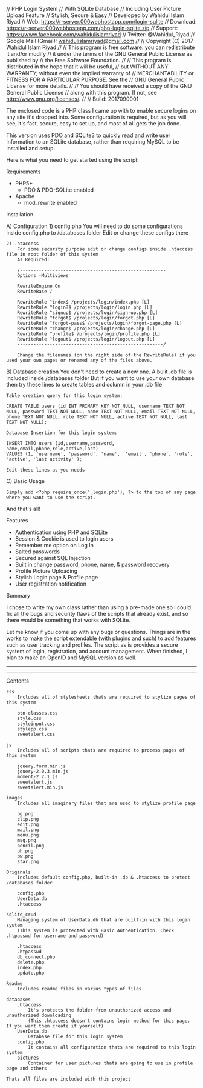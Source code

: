 // PHP Login System
// With SQLite Database
// Including User Picture Upload Feature
// Stylish, Secure & Easy
// Developed by Wahidul Islam Riyad
// Web: https://r-server.000webhostapp.com/login-sqlite
// Download: https://r-server.000webhostapp.com/php-login-sqlite.zip
// Support: https://www.facebook.com/wahidulislamriyad
// Twitter: @Wahidul_Riyad
// Google Mail (Gmail): wahidulislamriyad@gmail.com
//
// Copyright (C) 2017 Wahidul Islam Riyad
//
// This program is free software: you can redistribute it and/or modify
// it under the terms of the GNU General Public License as published by
// the Free Software Foundation.
//
// This program is distributed in the hope that it will be useful,
// but WITHOUT ANY WARRANTY; without even the implied warranty of
// MERCHANTABILITY or FITNESS FOR A PARTICULAR PURPOSE.  See the
// GNU General Public License for more details.
//
// You should have received a copy of the GNU General Public License
// along with this program.  If not, see <http://www.gnu.org/licenses/>.
//
// Build: 2017090001

The enclosed code is a PHP class I came up with to enable secure logins on any site it's dropped into. Some configuration is required, but as you will see, it's fast, secure, easy to set up, and most of all gets the job done.

This version uses PDO and SQLite3 to quickly read and write user information to an SQLite database, rather than requiring MySQL to be installed and setup.

Here is what you need to get started using the script:

Requirements
- PHP5+
	- PDO & PDO-SQLite enabled
- Apache
	- mod_rewrite enabled

Installation

A) Configuration
    1) config.php
        You will need to do some configurations inside config.php to /databases folder
        Edit or change these configs there
    
    2) .htaccess
        For some security purpose edit or change configs inside .htaccess file in root folder of this system
        As Required:

        /------------------------------------------------------
        Options -Multiviews

        RewriteEngine On
        RewriteBase /

        RewriteRule ^index$ /projects/login/index.php [L]
        RewriteRule ^login?$ /projects/login/login.php [L]
        RewriteRule ^signup$ /projects/login/sign-up.php [L]
        RewriteRule ^forgot$ /projects/login/forgot.php [L]
        RewriteRule ^forgot-pass$ /projects/login/forgot-page.php [L]
        RewriteRule ^change$ /projects/login/change.php [L]
        RewriteRule ^profile$ /projects/login/profile.php [L]
        RewriteRule ^logout$ /projects/login/logout.php [L]
        ------------------------------------------------------/

        Change the filenames (on the right side of the RewriteRule) if you used your own pages or renamed any of the files above.

B) Database creation
    You don't need to create a new one. A bulit .db file is included inside /databases folder
    But if you want to use your own database then try these lines to create tables and column in your .db file

    Table creation query for this login system:

    CREATE TABLE users (id INT PRIMARY KEY NOT NULL, username TEXT NOT NULL, password TEXT NOT NULL, name TEXT NOT NULL, email TEXT NOT NULL, phone TEXT NOT NULL, role TEXT NOT NULL, active TEXT NOT NULL, last TEXT NOT NULL);

    Database Insertion for this login system:

    INSERT INTO users (id,username,password, name,email,phone,role,active,last)
    VALUES (1, 'username', 'password', 'name',  'email', 'phone', 'role', 'active', 'last activity' );

    Edit these lines as you needs

C) Basic Usage

    Simply add <?php require_once('_login.php'); ?> to the top of any page where you want to use the script.

And that's all!


Features

- Authentication using PHP and SQLite
- Session & Cookie is used to login users
- Remember me option on Log In
- Salted passwords
- Secured against SQL Injection
- Built in change password, phone, name, & password recovery
- Profile Picture Uploading
- Stylish Login page & Profile page
- User registration notification

Summary

I chose to write my own class rather than using a pre-made one so I could fix all the bugs and security flaws of the scripts that already exist, and so there would be something that works with SQLite.

Let me know if you come up with any bugs or questions.  Things are in the works to make the script extendable (with plugins and such) to add features such as user tracking and profiles.  The script as is provides a secure system of login, registration, and account management.  When finished, I plan to make an OpenID and MySQL version as well.


-------------------------------------------------------------------------------------------------------
-------------------------------------------------------------------------------------------------------
Contents
    
    css
        Includes all of stylesheets thats are required to stylize pages of this system

        btn-classes.css
        style.css
        styleinput.css
        stylepp.css
        sweetalert.css
    
    js
        Includes all of scripts thats are required to process pages of this system

        jquery.form.min.js
        jquery-2.0.3.min.js
        moment-2.2.1.js
        sweetalert.js
        sweetalert.min.js

    images
        Includes all imaginary files that are used to stylize profile page

        bg.png
        clip.png
        edit.png
        mail.png
        menu.png
        msg.png
        pencil.png
        ph.png
        pw.png
        star.png

    Originals
        Includes default config.php, built-in .db & .htaccess to protect /databases folder

        config.php
        UserData.db
        .htaccess

    sqlite_crud
        Managing system of UserData.db that are built-in with this login system
        (This system is protected with Basic Authentication. Check .htpasswd for username and password)

        .htaccess
        .htpasswd
        db_connect.php
        delete.php
        index.php
        update.php
    
    Readme
        Includes readme files in varius types of files

    databases
        .htaccess
            It's protects the folder from unauthorized access and unauthorized downloading
            (This .htaccess doesn't contains login method for this page. If you want then create it yourself)
        UserData.db
            Database file for this login system
        config.php
            It contains all configuration thats are required to this login system
        pictures
            Container for user pictures thats are going to use in profile page and others

    Thats all files are included with this project